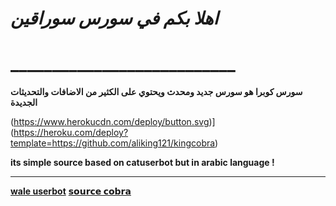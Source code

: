 
# *اهلا بكم في سورس سوراقين*
# ___________________________

**سورس كوبرا هو سورس جديد ومحدث ويحتوي على الكثير من الاضافات والتحديثات الجديدة**




(https://www.herokucdn.com/deploy/button.svg)](https://heroku.com/deploy?template=https://github.com/aliking121/kingcobra)


**its simple source based on catuserbot but in arabic language !**
__________________________
**[wale userbot](https://t.me/ghtanisaeed)**
**[𝘀𝗼𝘂𝗿𝗰𝗲 𝗰𝗼𝗯𝗿𝗮](https://t.me/alsonnah_alnbwiah)**
